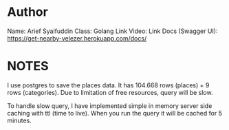 # Author
Name: Arief Syaifuddin
Class: Golang
Link Video: 
Link Docs (Swagger UI): https://get-nearby-velezer.herokuapp.com/docs/

# NOTES
I use postgres to save the places data. It has 104.668 rows (places) + 9 rows (categories).
Due to limitation of free resources, query will be slow.

To handle slow query, I have implemented simple in memory server side caching with ttl (time to live).
When you run the query it will be cached for 5 minutes.
 
